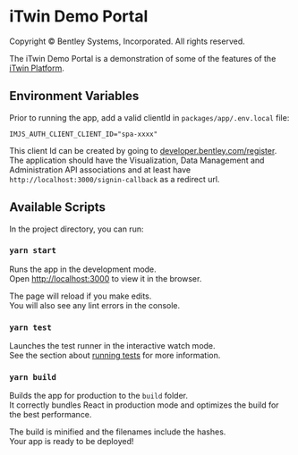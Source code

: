 # iTwin Demo Portal

Copyright © Bentley Systems, Incorporated. All rights reserved.

The iTwin Demo Portal is a demonstration of some of the features of the [iTwin Platform](https://developer.bentley.com/).

## Environment Variables

Prior to running the app, add a valid clientId in `packages/app/.env.local` file:

```
IMJS_AUTH_CLIENT_CLIENT_ID="spa-xxxx"
```

This client Id can be created by going to [developer.bentley.com/register](https://developer.bentley.com/register/). The application should have the Visualization, Data Management and Administration API associations and at least have `http://localhost:3000/signin-callback` as a redirect url.

## Available Scripts

In the project directory, you can run:

### `yarn start`

Runs the app in the development mode.\
Open [http://localhost:3000](http://localhost:3000) to view it in the browser.

The page will reload if you make edits.\
You will also see any lint errors in the console.

### `yarn test`

Launches the test runner in the interactive watch mode.\
See the section about [running tests](https://facebook.github.io/create-react-app/docs/running-tests) for more information.

### `yarn build`

Builds the app for production to the `build` folder.\
It correctly bundles React in production mode and optimizes the build for the best performance.

The build is minified and the filenames include the hashes.\
Your app is ready to be deployed!
